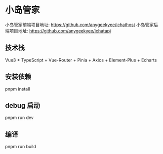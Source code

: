 # 小岛管家

小岛管家前端项目地址: https://github.com/anygeekyee/ichathost
小岛管家后端项目地址: https://github.com/anygeekyee/ichatapi

## 技术栈

Vue3 + TypeScript + Vue-Router + Pinia + Axios + Element-Plus + Echarts

## 安装依赖

pnpm install

## debug 启动

pnpm run dev

## 编译

pnpm run build
